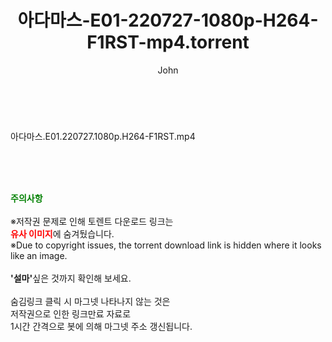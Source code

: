 ﻿---
layout: post
title:  "아다마스-E01-220727-1080p-H264-F1RST-mp4.torrent"
author: John
categories: [ 드라마 ]
tags: [  ]
image:  
description: "아다마스-E01-220727-1080p-H264-F1RST-mp4 torrent 정보 공유"
toc: true
toc_sticky: true
---

<br>
<div class="view-img">
<a class="view_image" href="http://torrentmobile60.com/bbs/view_image.php?fn=%2Fdata%2Ffile%2Fdrama%2F2345726642_rPqwDLvW_23c3b00f358d455f3656f3f18debcd08942854ec.jpg" target="_blank"><img alt="" class="img-tag" content="http://torrentmobile60.com/data/file/drama/2345726642_rPqwDLvW_23c3b00f358d455f3656f3f18debcd08942854ec.jpg" itemprop="image" src="http://torrentmobile60.com/data/file/drama/thumb-2345726642_rPqwDLvW_23c3b00f358d455f3656f3f18debcd08942854ec_835x2213.jpg"/></a></div><div class="view-content" itemprop="description">
<p>아다마스.E01.220727.1080p.H264-F1RST.mp4<br/></p> </div>
    
<br><br><br>
<p data-ke-size="size16"><b><span style="color: green;">주의사항</span></b><br /><br />※저작권 문제로 인해 토렌트 다운로드 링크는<br /><b><span style="color: red;">유사 이미지</span></b>에 숨겨뒀습니다.<br />※Due to copyright issues, the torrent download link is hidden where it looks like an image.<br /><br /><b>'설마'</b>싶은 것까지 확인해 보세요.<br /><br />숨김링크 클릭 시 마그넷 나타나지 않는 것은<br />저작권으로 인한 링크만료 자료로<br />1시간 간격으로 봇에 의해 마그넷 주소 갱신됩니다.</p>
